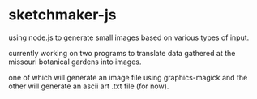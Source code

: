 # sketchmaker-js
using node.js to generate small images based on various types of input.

currently working on two programs to translate data gathered at the missouri botanical gardens into images.

one of which will generate an image file using graphics-magick and the other will generate an ascii art .txt file (for now).
